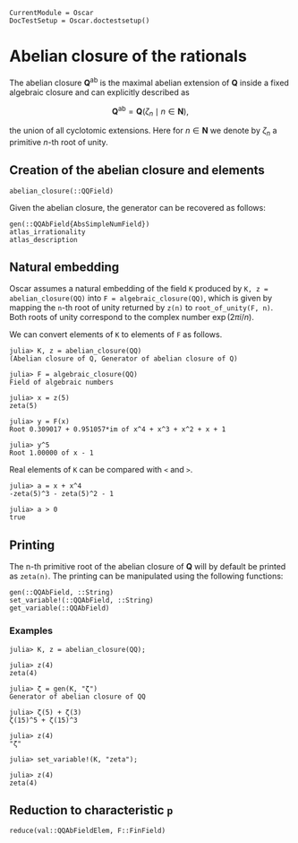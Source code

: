 ```@meta
CurrentModule = Oscar
DocTestSetup = Oscar.doctestsetup()
```

# Abelian closure of the rationals

The abelian closure $\mathbf{Q}^\text{ab}$ is the maximal abelian extension of $\mathbf{Q}$
inside a fixed algebraic closure and can explicitly described as
```math
\mathbf{Q}^{\mathrm{ab}} = \mathbf{Q}(\zeta_n \mid n \in \mathbf{N}),
```
the union of all cyclotomic extensions. Here for $n \in \mathbf{N}$ we denote by $\zeta_n$ a primitive $n$-th root of unity.

## Creation of the abelian closure and elements

```@docs
abelian_closure(::QQField)
```

Given the abelian closure, the generator can be recovered as follows:

```@docs
gen(::QQAbField{AbsSimpleNumField})
atlas_irrationality
atlas_description
```

## Natural embedding

Oscar assumes a natural embedding of the field `K` produced by
`K, z = abelian_closure(QQ)` into `F = algebraic_closure(QQ)`,
which is given by mapping the `n`-th root of unity returned by `z(n)`
to `root_of_unity(F, n)`.
Both roots of unity correspond to the complex number $\exp(2 \pi i / n)$.

We can convert elements of `K` to elements of `F` as follows.

```jldoctest naturalembedding
julia> K, z = abelian_closure(QQ)
(Abelian closure of Q, Generator of abelian closure of Q)

julia> F = algebraic_closure(QQ)
Field of algebraic numbers

julia> x = z(5)
zeta(5)

julia> y = F(x)
Root 0.309017 + 0.951057*im of x^4 + x^3 + x^2 + x + 1

julia> y^5
Root 1.00000 of x - 1
```

Real elements of `K` can be compared with `<` and `>`.

```jldoctest naturalembedding
julia> a = x + x^4
-zeta(5)^3 - zeta(5)^2 - 1

julia> a > 0
true
```

## Printing

The n-th primitive root of the abelian closure of $\mathbf{Q}$
will by default be printed as `zeta(n)`.
The printing can be manipulated using the following functions:

```@docs
gen(::QQAbField, ::String)
set_variable!(::QQAbField, ::String)
get_variable(::QQAbField)
```

### Examples

```
julia> K, z = abelian_closure(QQ);

julia> z(4)
zeta(4)

julia> ζ = gen(K, "ζ")
Generator of abelian closure of QQ

julia> ζ(5) + ζ(3)
ζ(15)^5 + ζ(15)^3

julia> z(4)
"ζ"

julia> set_variable!(K, "zeta");

julia> z(4)
zeta(4)
```

## Reduction to characteristic ``p``

```@docs
reduce(val::QQAbFieldElem, F::FinField)
```
